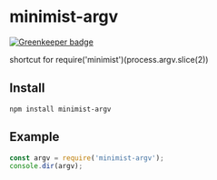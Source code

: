 # minimist-argv

[![Greenkeeper badge](https://badges.greenkeeper.io/christophehurpeau/minimist-argv.svg)](https://greenkeeper.io/)

shortcut for require('minimist')(process.argv.slice(2))

## Install

```
npm install minimist-argv
```

## Example

``` js
const argv = require('minimist-argv');
console.dir(argv);
```

